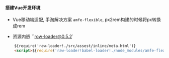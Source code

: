 #### 搭建Vue开发环境 

- Vue移动端适配, 手淘解决方案 `amfe-flexible`, px2rem构建的时候将px转换成rem 

- 资源内嵌 ``row-loader@0.5.2` 
```html
    ${require('raw-loader!./src/assest/inline/meta.html')}
    <script>${require('raw-loader!babel-loader!./node_modules/amfe-flexible/index.js')}</script>
```